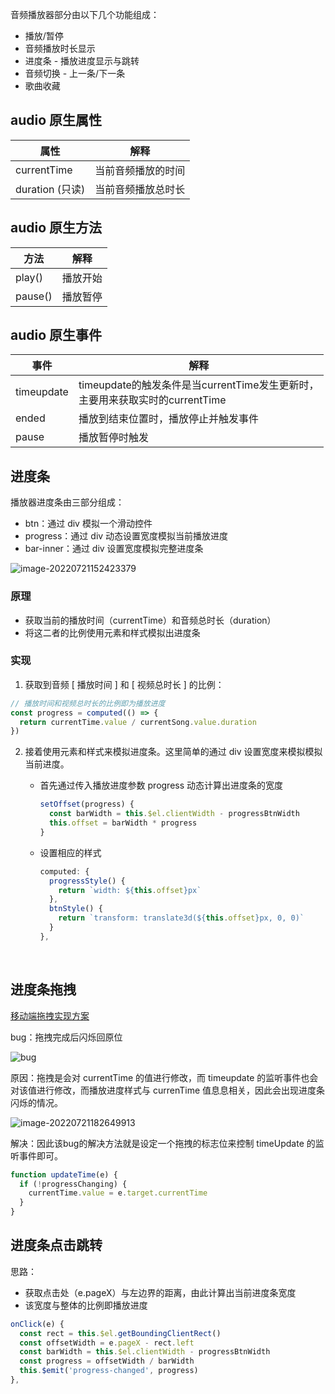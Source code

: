 音频播放器部分由以下几个功能组成：

+ 播放/暂停
+ 音频播放时长显示
+ 进度条 - 播放进度显示与跳转
+ 音频切换 - 上一条/下一条
+ 歌曲收藏

## audio 原生属性

| 属性            | 解释               |
| --------------- | ------------------ |
| currentTime     | 当前音频播放的时间 |
| duration (只读) | 当前音频播放总时长 |



## audio 原生方法

| 方法    | 解释     |
| ------- | -------- |
| play()  | 播放开始 |
| pause() | 播放暂停 |





## audio 原生事件

| 事件       | 解释                                                         |
| ---------- | ------------------------------------------------------------ |
| timeupdate | timeupdate的触发条件是当currentTime发生更新时，<br />主要用来获取实时的currentTime |
| ended      | 播放到结束位置时，播放停止并触发事件                         |
| pause      | 播放暂停时触发                                               |







## 进度条

播放器进度条由三部分组成：

+ btn：通过 div 模拟一个滑动控件
+ progress：通过 div 动态设置宽度模拟当前播放进度
+ bar-inner：通过 div 设置宽度模拟完整进度条



![image-20220721152423379](C:\Users\64554\AppData\Roaming\Typora\typora-user-images\image-20220721152423379.png)



### 原理

+ 获取当前的播放时间（currentTime）和音频总时长（duration）
+ 将这二者的比例使用元素和样式模拟出进度条



### 实现

1. 获取到音频 [ 播放时间 ] 和 [ 视频总时长 ] 的比例：

~~~js
// 播放时间和视频总时长的比例即为播放进度
const progress = computed(() => {
  return currentTime.value / currentSong.value.duration
})
~~~



2. 接着使用元素和样式来模拟进度条。这里简单的通过 div 设置宽度来模拟模拟当前进度。

   + 首先通过传入播放进度参数 progress 动态计算出进度条的宽度

     ~~~js
     setOffset(progress) {
       const barWidth = this.$el.clientWidth - progressBtnWidth
       this.offset = barWidth * progress
     }
     ~~~

   + 设置相应的样式

     ~~~js
     computed: {
       progressStyle() {
         return `width: ${this.offset}px`
       },
       btnStyle() {
         return `transform: translate3d(${this.offset}px, 0, 0)`
       }
     },
     ~~~

     

   

​		

## 进度条拖拽

[移动端拖拽实现方案](./移动端拖拽实现方案.md)

bug：拖拽完成后闪烁回原位

![bug](C:\Users\64554\Desktop\vue3-music\docx\image\bug.gif)

原因：拖拽是会对 currentTime 的值进行修改，而 timeupdate 的监听事件也会对该值进行修改，而播放进度样式与 currenTime 值息息相关，因此会出现进度条闪烁的情况。

![image-20220721182649913](C:\Users\64554\AppData\Roaming\Typora\typora-user-images\image-20220721182649913.png)



解决：因此该bug的解决方法就是设定一个拖拽的标志位来控制 timeUpdate 的监听事件即可。

~~~js
function updateTime(e) {
  if (!progressChanging) {
    currentTime.value = e.target.currentTime
  }
}
~~~



## 进度条点击跳转

思路：

+ 获取点击处（e.pageX）与左边界的距离，由此计算出当前进度条宽度
+ 该宽度与整体的比例即播放进度

~~~js
onClick(e) {
  const rect = this.$el.getBoundingClientRect()
  const offsetWidth = e.pageX - rect.left
  const barWidth = this.$el.clientWidth - progressBtnWidth
  const progress = offsetWidth / barWidth
  this.$emit('progress-changed', progress)
},
~~~





















